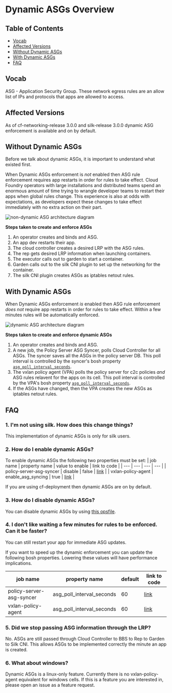 # Dynamic ASGs Overview

## Table of Contents
* [Vocab](#vocab)
* [Affected Versions](#affected-versions)
* [Without Dynamic ASGs](#without-dynamic-asgs)
* [With Dynamic ASGs](#with-dynamic-asgs)
* [FAQ](#faq)

## Vocab

ASG - Application Security Group. These network egress rules are an allow list
of IPs and protocols that apps are allowed to access.

## Affected Versions
As of cf-networking-release 3.0.0 and silk-release 3.0.0 dynamic ASG enforcement
is available and on by default.

## Without Dynamic ASGs
Before we talk about dynamic ASGs, it is important to understand what existed first.

When Dynamic ASGs enforcement is _not_ enabled then ASG rule enforcement
requires app restarts in order for rules to take effect. Cloud Foundry operators
with large installations and distributed teams spend an enormous amount of time
trying to wrangle developer teams to restart their apps when global rules
change. This experience is also at odds with expectations, as developers expect
these changes to take effect immediately with no extra action on their part.

![non-dynamic ASG architecture
diagram](asg-enforcement-during-container-create-architecture.png)

<!---
Private link to the google drawing [here](https://docs.google.com/drawings/d/1-hsdMlLFccTjb8X_7T6sl85Jcg75k4uU6ferl_GyQ_s/edit?usp=sharing).
-->

**Steps taken to create and enforce ASGs**
1. An operator creates and binds and ASG.
1. An app dev restarts their app.
1. The cloud controller creates a desired LRP with the ASG rules.
1. The rep gets desired LRP information when launching containers.
1. The executor calls out to garden to start a container.
1. Garden calls out to the silk CNI plugin to set up the networking for the
   container.
1. The silk CNI plugin creates ASGs as iptables netout rules.

## With Dynamic ASGs
When Dynamic ASGs enforcement _is_ enabled then ASG rule enforcement _does not_
require app restarts in order for rules to take effect. Within a few minutes
rules will be automatically enforced.

![dynamic ASG architecture
diagram](dynamic-asg-enforcement-architecture.png)

<!---
Private link to the google drawing [here](https://docs.google.com/drawings/d/1UZtpPkvjzvEdY_d4hHrFZkdYkJcdtGYlwH2XmbTxoEc/edit?usp=sharing).
-->

**Steps taken to create and enforce dynamic ASGs**
1. An operator creates and binds and ASG.
1. A new job, the Policy Server ASG Syncer, polls Cloud Controller for all ASGs.
   The syncer saves all the ASGs in the policy server DB.  This poll interval is
   controlled by the syncer's bosh property
   [`asg_poll_interval_seconds`](https://github.com/cloudfoundry/cf-networking-release/blob/0c5029c88e9f61bb94829b4e0b8ed6732f30f9f0/jobs/policy-server-asg-syncer/spec#L31-L33).
1. The vxlan policy agent (VPA) polls the policy server for c2c policies _and_
   ASG rules relavent for the apps on its cell. This poll interval is controlled
   by the VPA's bosh property [`asg_poll_interval_seconds`](https://github.com/cloudfoundry/silk-release/blob/f1606499925ff94bc036a641d688967c7af1fef4/jobs/vxlan-policy-agent/spec#L59-L61).
1. If the ASGs have changed, then the VPA creates the new ASGs as iptables
   netout rules.

## FAQ
### 1. I'm not using silk. How does this change things?
This implementation of dynamic ASGs is only for silk users.

### 2. How do I enable dynamic ASGs?
To enable dynamic ASGs the following two properties must be set:
| job name | property name | value to enable | link to code |
| --- | --- | --- | --- |
| policy-server-asg-syncer | disable | false | [link](https://github.com/cloudfoundry/cf-networking-release/blob/0c5029c88e9f61bb94829b4e0b8ed6732f30f9f0/jobs/policy-server-asg-syncer/spec#L27-L29) |
| vxlan-policy-agent | enable_asg_syncing | true | [link](https://github.com/cloudfoundry/silk-release/blob/f1606499925ff94bc036a641d688967c7af1fef4/jobs/vxlan-policy-agent/spec#L55-L57) |

If you are using cf-deployment then dynamic ASGs are on by default.

### 3. How do I disable dynamic ASGs?
You can disable dynamic ASGs by using [this opsfile](https://github.com/cloudfoundry/cf-deployment/blob/604b5822259d8c889c3cdc4a2723af0e636570bb/operations/disable-dynamic-asgs.yml).

### 4. I don't like waiting a few minutes for rules to be enforced. Can it be faster?

You can still restart your app for immediate ASG updates.

If you want to speed up the dynamic enforcement you can update the following
bosh properties. Lowering these values will have performance implications.

| job name | property name | default | link to code|
| --- | --- | --- | --- |
| policy-server-asg-syncer | asg_poll_interval_seconds | 60 | [link](https://github.com/cloudfoundry/cf-networking-release/blob/0c5029c88e9f61bb94829b4e0b8ed6732f30f9f0/jobs/policy-server-asg-syncer/spec#L31-L33) |
| vxlan-policy-agent | asg_poll_interval_seconds | 60 | [link](https://github.com/cloudfoundry/silk-release/blob/f1606499925ff94bc036a641d688967c7af1fef4/jobs/vxlan-policy-agent/spec#L59-L61) |

### 5. Did we stop passing ASG information through the LRP?
No. ASGs are still passed through Cloud Controller to BBS to Rep to Garden to
Silk CNI. This allows ASGs to be implemented correctly the minute an app is
created.

### 6. What about windows?
Dynamic ASGs is a linux-only feature. Currently there is no vxlan-policy-agent
equivalent for windows cells. If this is a feature you are interested in, please
open an issue as a feature request.

